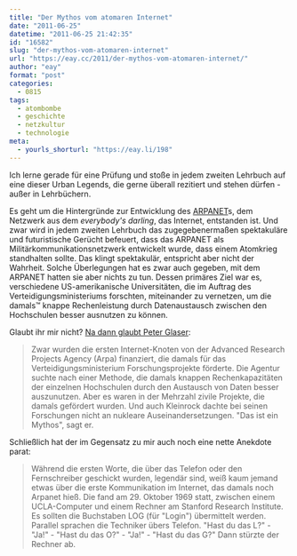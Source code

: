 ```yaml
---
title: "Der Mythos vom atomaren Internet"
date: "2011-06-25"
datetime: "2011-06-25 21:42:35"
id: "16582"
slug: "der-mythos-vom-atomaren-internet"
url: "https://eay.cc/2011/der-mythos-vom-atomaren-internet/"
author: "eay"
format: "post"
categories:
  - 0815
tags:
  - atombombe
  - geschichte
  - netzkultur
  - technologie
meta:
  - yourls_shorturl: "https://eay.li/198"
---
```


Ich lerne gerade für eine Prüfung und stoße in jedem zweiten Lehrbuch auf eine dieser Urban Legends, die gerne überall rezitiert und stehen dürfen - außer in Lehrbüchern.

Es geht um die Hintergründe zur Entwicklung des [ARPANET](http://de.wikipedia.org/wiki/Arpanet)s, dem Netzwerk aus dem _everybody's darling_, das Internet, entstanden ist. Und zwar wird in jedem zweiten Lehrbuch das zugegebenermaßen spektakuläre und futuristische Gerücht befeuert, dass das ARPANET als Militärkommunikationsnetzwerk entwickelt wurde, dass einem Atomkrieg standhalten sollte. Das klingt spektakulär, entspricht aber nicht der Wahrheit. Solche Überlegungen hat es zwar auch gegeben, mit dem ARPANET hatten sie aber nichts zu tun. Dessen primäres Ziel war es, verschiedene US-amerikanische Universitäten, die im Auftrag des Verteidigungsministeriums forschten, miteinander zu vernetzen, um die damals™ knappe Rechenleistung durch Datenaustausch zwischen den Hochschulen besser ausnutzen zu können.

Glaubt ihr mir nicht? [Na dann glaubt Peter Glaser](http://www.zeit.de/2001/28/200128_stimmts_internet_xml):

> Zwar wurden die ersten Internet-Knoten von der Advanced Research Projects Agency (Arpa) finanziert, die damals für das Verteidigungsministerium Forschungsprojekte förderte. Die Agentur suchte nach einer Methode, die damals knappen Rechenkapazitäten der einzelnen Hochschulen durch den Austausch von Daten besser auszunutzen. Aber es waren in der Mehrzahl zivile Projekte, die damals gefördert wurden. Und auch Kleinrock dachte bei seinen Forschungen nicht an nukleare Auseinandersetzungen. "Das ist ein Mythos", sagt er.

Schließlich hat der im Gegensatz zu mir auch noch eine nette Anekdote parat:

> Während die ersten Worte, die über das Telefon oder den Fernschreiber geschickt wurden, legendär sind, weiß kaum jemand etwas über die erste Kommunikation im Internet, das damals noch Arpanet hieß. Die fand am 29. Oktober 1969 statt, zwischen einem UCLA-Computer und einem Rechner am Stanford Research Institute. Es sollten die Buchstaben LOG (für "Login") übermittelt werden. Parallel sprachen die Techniker übers Telefon. "Hast du das L?" - "Ja!" - "Hast du das O?" - "Ja!" - "Hast du das G?" Dann stürzte der Rechner ab.
